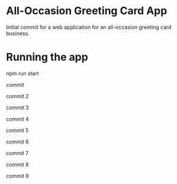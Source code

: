 # All-Occasion Greeting Card App

Initial commit for a web application for an all-occasion greeting card business.

# Running the app

npm run start

commit

commit 2

commit 3

commit 4

commit 5

commit 6

commit 7

commit 8

commit 9